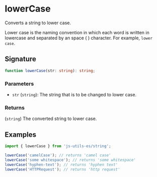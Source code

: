 # lowerCase

Converts a string to lower case.

Lower case is the naming convention in which each word is written in lowercase and separated by an space ( ) character. For example, `lower case`.

## Signature

```typescript
function lowerCase(str: string): string;
```

### Parameters

- `str` (`string`): The string that is to be changed to lower case.

### Returns

(`string`) The converted string to lower case.

## Examples

```typescript
import { lowerCase } from 'js-utils-es/string';

lowerCase('camelCase'); // returns 'camel case'
lowerCase('some whitespace'); // returns 'some whitespace'
lowerCase('hyphen-text'); // returns 'hyphen text'
lowerCase('HTTPRequest'); // returns 'http request'
```
